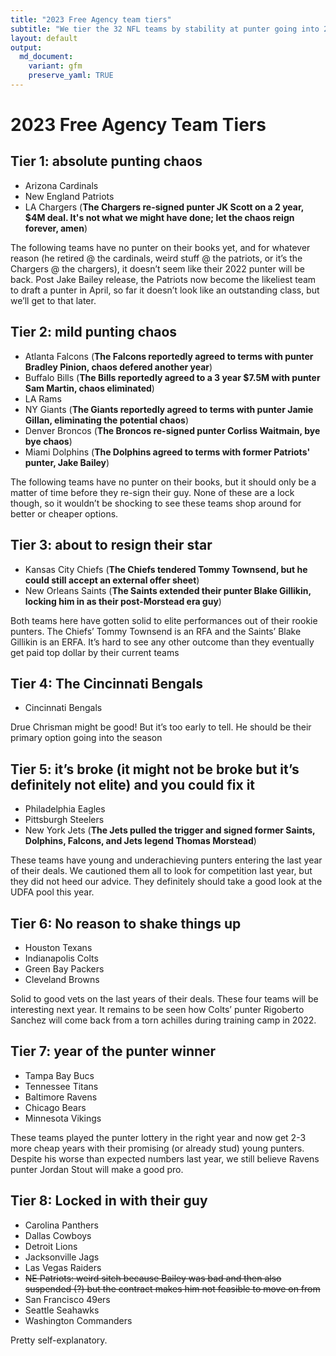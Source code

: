 ```yaml
---
title: "2023 Free Agency team tiers"
subtitle: "We tier the 32 NFL teams by stability at punter going into 2023 Free Agency"
layout: default
output:
  md_document:
    variant: gfm
    preserve_yaml: TRUE
---
```

# 2023 Free Agency Team Tiers

## Tier 1: absolute punting chaos

- Arizona Cardinals
- New England Patriots
- LA Chargers (**The Chargers re-signed punter JK Scott on a 2 year, $4M deal. It's not what we might have done; let the chaos reign forever, amen**)

The following teams have no punter on their books yet, and for whatever reason (he retired @ the cardinals, weird stuff @ the patriots, or it’s the Chargers @ the chargers), it doesn’t seem like their 2022 punter will be back. Post Jake Bailey release, the Patriots now become the likeliest team to draft a punter in April, so far it doesn’t look like an outstanding class, but we’ll get to that later.



## Tier 2: mild punting chaos

- Atlanta Falcons (**The Falcons reportedly agreed to terms with punter Bradley Pinion, chaos defered another year**)
- Buffalo Bills (**The Bills reportedly agreed to a 3 year $7.5M with punter Sam Martin, chaos eliminated**)
- LA Rams
- NY Giants (**The Giants reportedly agreed to terms with punter Jamie Gillan, eliminating the potential chaos**)
- Denver Broncos (**The Broncos re-signed punter Corliss Waitmain, bye bye chaos**)
- Miami Dolphins (**The Dolphins agreed to terms with former Patriots' punter, Jake Bailey**)

The following teams have no punter on their books, but it should only be a matter of time before they re-sign their guy. None of these are a lock though, so it wouldn’t be shocking to see these teams shop around for better or cheaper options.


## Tier 3: about to resign their star

- Kansas City Chiefs (**The Chiefs tendered Tommy Townsend, but he could still accept an external offer sheet**)
- New Orleans Saints (**The Saints extended their punter Blake Gillikin, locking him in as their post-Morstead era guy**)

Both teams here have gotten solid to elite performances out of their rookie punters. The Chiefs’ Tommy Townsend is an RFA and the Saints’ Blake Gillikin is an ERFA. It’s hard to see any other outcome than they eventually get paid top dollar by their current teams

## Tier 4: The Cincinnati Bengals

- Cincinnati Bengals

Drue Chrisman might be good! But it’s too early to tell. He should be their primary option going into the season

## Tier 5: it’s broke (it might not be broke but it’s definitely not elite) and you could fix it

- Philadelphia Eagles
- Pittsburgh Steelers
- New York Jets (**The Jets pulled the trigger and signed former Saints, Dolphins, Falcons, and Jets legend Thomas Morstead**)

These teams have young and underachieving punters entering the last year of their deals. We cautioned them all to look for competition last year, but they did not heed our advice. They definitely should take a good look at the UDFA pool this year.

## Tier 6: No reason to shake things up

- Houston Texans
- Indianapolis Colts
- Green Bay Packers
- Cleveland Browns

Solid to good vets on the last years of their deals. These four teams will be interesting next year. It remains to be seen how Colts’ punter Rigoberto Sanchez will come back from a torn achilles during training camp in 2022.


## Tier 7: year of the punter winner

- Tampa Bay Bucs
- Tennessee Titans
- Baltimore Ravens
- Chicago Bears
- Minnesota Vikings

These teams played the punter lottery in the right year and now get 2-3 more cheap years with their promising (or already stud) young punters. Despite his worse than expected numbers last year, we still believe Ravens punter Jordan Stout will make a good pro.

## Tier 8: Locked in with their guy

- Carolina Panthers
- Dallas Cowboys
- Detroit Lions
- Jacksonville Jags
- Las Vegas Raiders
- ~~NE Patriots: weird sitch because Bailey was bad and then also suspended (?) but the contract makes him not feasible to move on from~~
- San Francisco 49ers
- Seattle Seahawks
- Washington Commanders

Pretty self-explanatory.

